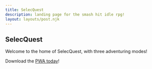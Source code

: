 ```yaml
---
title: SelecQuest
description: landing page for the smash hit idle rpg!
layout: layouts/post.njk
---
```

## SelecQuest
Welcome to the home of SelecQuest, with three adventuring modes!

Download the [PWA today](https://selecquest.urtropedesigns.com)!
